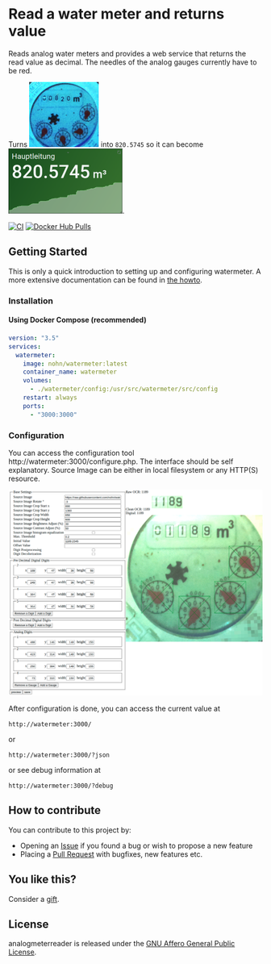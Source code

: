 # Read a water meter and returns value

Reads analog water meters and provides a web service that returns the read value as decimal. The needles of the analog gauges currently have to be red.

Turns ![Watermeter](doc/watermeter.jpg) into ```820.5745``` so it can become ![Grafana Screenshot](doc/grafana.png).

[![CI](https://github.com/nohn/watermeter/workflows/CI/badge.svg)](https://github.com/nohn/watermeter/actions/workflows/ci.yml?query=branch%3Amain) [![Docker Hub Pulls](https://img.shields.io/docker/pulls/nohn/watermeter?label=docker%20hub%20pulls)](https://hub.docker.com/r/nohn/watermeter/tags?page=1&ordering=last_updated)

## Getting Started

This is only a quick introduction to setting up and configuring watermeter. A more extensive documentation can be found in [the howto](doc/HOWTO.md).

### Installation

#### Using Docker Compose (recommended)

```yaml
version: "3.5"
services:
  watermeter:
    image: nohn/watermeter:latest
    container_name: watermeter
    volumes:
      - ./watermeter/config:/usr/src/watermeter/src/config
    restart: always
    ports:
      - "3000:3000"
```

### Configuration

You can access the configuration tool http://watermeter:3000/configure.php. The interface should be self explanatory. Source Image can be either in local filesystem or any HTTP(S) resource.

![Configuration GUI Screenshot](doc/configure.png)

After configuration is done, you can access the current value at

    http://watermeter:3000/

or

    http://watermeter:3000/?json

or see debug information at

    http://watermeter:3000/?debug

## How to contribute

You can contribute to this project by:

* Opening an [Issue](https://github.com/nohn/watermeter/issues) if you found a bug or wish to propose a new feature
* Placing a [Pull Request](https://github.com/nohn/watermeter/pulls) with bugfixes, new features etc.

## You like this?

Consider a [gift](https://www.amazon.de/hz/wishlist/ls/3HYH6NR8ZI0WI?ref_=wl_share).

## License

analogmeterreader is released under the [GNU Affero General Public License](LICENSE).